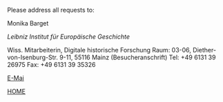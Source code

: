 Please address all requests to:

Monika Barget

*Leibniz Institut für Europäische Geschichte*

Wiss. Mitarbeiterin, Digitale historische Forschung
Raum: 03-06, Diether-von-Isenburg-Str. 9-11, 55116 Mainz (Besucheranschrift)
Tel: +49 6131 39 26975
Fax: +49 6131 39 35326

[E-Mai](mailto:barget@ieg-mainz.de)

[HOME](https://monikabarget.github.io/FeministDH/)


